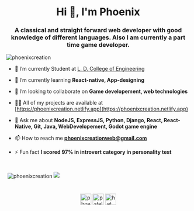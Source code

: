 <h1 align="center">Hi 👋, I'm Phoenix</h1>
<h3 align="center">A classical and straight forward web developer with good knowledge of different languages. Also I am currently a part time game developer.</h3>

<p align="left"> <img src="https://komarev.com/ghpvc/?username=phoenixcreation" alt="phoenixcreation" /> </p>

- 🔭 I’m currently Student at [L. D. College of Engineering](https://ldce.ac.in)

- 🌱 I’m currently learning **React-native, App-designing**

- 👯 I’m looking to collaborate on **Game developement, web technologies**

- 👨‍💻 All of my projects are available at [https://phoenixcreation.netlify.app](https://phoenixcreation.netlify.app)

- 💬 Ask me about **NodeJS, ExpressJS, Python, Django, React, React-Native, Git, Java, WebDevelopement, Godot game engine**

- 📫 How to reach me **phoenixcreationweb@gmail.com**

- ⚡ Fun fact **I scored 97% in introvert category in personality test**

#

<img src="https://github-streak.herokuapp.com/phoenixcreation?theme=highcontrast" alt="" />
<img align="center" src="https://github-readme-stats.vercel.app/api?username=phoenixcreation&show_icons=true&theme=vision-friendly-dark" alt="phoenixcreation" />
<img src="https://github-readme-stats.vercel.app/api/top-langs/?username=phoenixcreation&show_icons=true&theme=vision-friendly-dark" />

#

<p align="center">
<a href="https://twitter.com/phoenixcrea2ion" target="blank"><img align="center" src="https://cdn.jsdelivr.net/npm/simple-icons@3.0.1/icons/twitter.svg" alt="phoenixcrea2ion" height="30" width="30" /></a>
<a href="https://facebook.com/phoenixcreationweb" target="blank"><img align="center" src="https://cdn.jsdelivr.net/npm/simple-icons@3.0.1/icons/facebook.svg" alt="patel.het.108" height="30" width="30" /></a>
<a href="https://instagram.com/phoenixcreationweb" target="blank"><img align="center" src="https://cdn.jsdelivr.net/npm/simple-icons@3.0.1/icons/instagram.svg" alt="het_patel_285" height="30" width="30" /></a>
</p>

#

